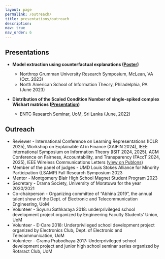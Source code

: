 ```yaml
---
layout: page
permalink: /outreach/
title: presentations/outreach
description:
nav: true
nav_order: 6
---
```


## Presentations
- **Model extraction using counterfactual explanations ([Poster](/assets/pdf/presentations/NASIT_poster.pdf))**
    - Northrop Grumman University Research Symposium, McLean, VA (Oct. 2023)
    - North American School of Information Theory, Philadelphia, PA (June 2023)

- **Distribution of the Scaled Condition Number of single-spiked complex Wishart matrices ([Presentation](/assets/pdf/presentations/ENTC_Research_Seminar.pdf))**
    - ENTC Research Seminar, UoM, Sri Lanka (June, 2022)


## Outreach
- Reviewer - International Conference on Learning Representations (ICLR 2025), Workshop on Explainable AI in Finance (XAIFIN 2024), IEEE International Symposium on Information Theory (ISIT 2024, 2025), ACM Conference on Fairness, Accountability, and Transparency (FAccT 2024, 2025), IEEE Wireless Communications Letters ([view on Publons](http://www.webofscience.com/wos/author/record/HJY-8103-2023))
- Member of the panel of judges - UMD Louis Stokes Alliance for Minority Participation (LSAMP)
Fall Research Symposium 2023
- Mentor - Montgomery Blair High School Magnet Student Program 2023
- Secretary - Drama Society, University of Moratuwa for the year 2020/2021
- Co-chairperson - Organizing committee of “Abhina 2019”, the annual talent show of the Dept. of Electronic and Telecommunication Engineering, UoM
- Volunteer - Soyuru Sathkaraya 2018: underprivileged school development project organized by Engineering Faculty Students’ Union, UoM
- Volunteer - E-Care 2018: Underprivileged school development project organized by Electronics Club, Dept. of Electronic and Telecommunication, UoM
- Volunteer - Grama Prabodhaya 2017: Underprivileged school development project and junior high school seminar series organized by Rotaract Club, UoM
